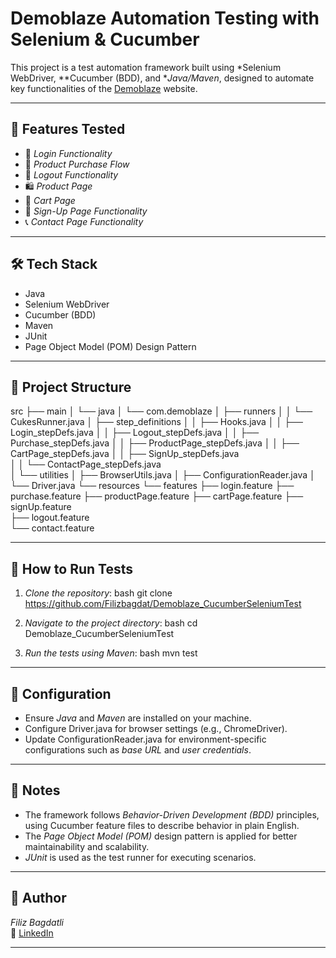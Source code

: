 
# Demoblaze Automation Testing with Selenium & Cucumber

This project is a test automation framework built using *Selenium WebDriver, **Cucumber (BDD), and **Java/Maven*, designed to automate key functionalities of the [Demoblaze](https://www.demoblaze.com/) website.

---

## 📌 Features Tested

- 🔐 *Login Functionality*
- 🛒 *Product Purchase Flow*
- 🚪 *Logout Functionality*
- 🛍 *Product Page*
- 🛒 *Cart Page*
- 📝 *Sign-Up Page Functionality*
- 📞 *Contact Page Functionality*

---

## 🛠 Tech Stack

- Java
- Selenium WebDriver
- Cucumber (BDD)
- Maven
- JUnit
- Page Object Model (POM) Design Pattern

---

## 📁 Project Structure


src
├── main
│   └── java
│       └── com.demoblaze
│           ├── runners
│           │   └── CukesRunner.java
│           ├── step_definitions
│           │   ├── Hooks.java
│           │   ├── Login_stepDefs.java
│           │   ├── Logout_stepDefs.java
│           │   ├── Purchase_stepDefs.java
│           │   ├── ProductPage_stepDefs.java
│           │   ├── CartPage_stepDefs.java
│           │   ├── SignUp_stepDefs.java  
│           │   └── ContactPage_stepDefs.java  
│           └── utilities
│               ├── BrowserUtils.java
│               ├── ConfigurationReader.java
│               └── Driver.java
└── resources
└── features
├── login.feature
├── purchase.feature
├── productPage.feature
├── cartPage.feature
├── signUp.feature  
├── logout.feature  
└── contact.feature


---

## 🚀 How to Run Tests

1. *Clone the repository*:
   bash
   git clone https://github.com/Filizbagdat/Demoblaze_CucumberSeleniumTest


2. *Navigate to the project directory*:
   bash
   cd Demoblaze_CucumberSeleniumTest


3. *Run the tests using Maven*:
   bash
   mvn test


---

## 🔧 Configuration

- Ensure *Java* and *Maven* are installed on your machine.
- Configure Driver.java for browser settings (e.g., ChromeDriver).
- Update ConfigurationReader.java for environment-specific configurations such as *base URL* and *user credentials*.

---

## 📝 Notes

- The framework follows *Behavior-Driven Development (BDD)* principles, using Cucumber feature files to describe behavior in plain English.
- The *Page Object Model (POM)* design pattern is applied for better maintainability and scalability.
- *JUnit* is used as the test runner for executing scenarios.

---

## 👤 Author

*Filiz Bagdatli*  
🔗 [LinkedIn](https://www.linkedin.com/in/filizbagdatli/) 

---


